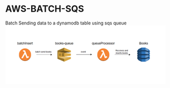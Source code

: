 # AWS-BATCH-SQS

Batch Sending data to a dynamodb table using sqs queue
<br>
<img src='batch-sqs-img.png' alt='Project diagram'>